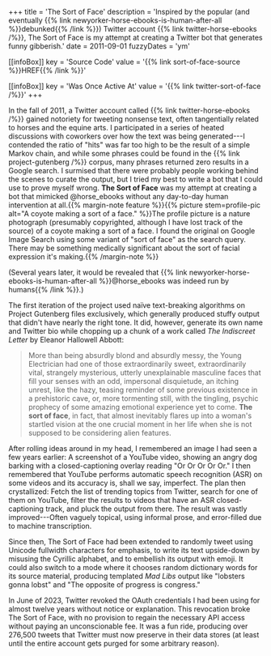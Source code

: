 +++
title = 'The Sort of Face'
description = 'Inspired by the popular (and eventually {{% link newyorker-horse-ebooks-is-human-after-all %}}debunked{{% /link %}}) Twitter account {{% link twitter-horse-ebooks /%}}, The Sort of Face is my attempt at creating a Twitter bot that generates funny gibberish.'
date = 2011-09-01
fuzzyDates = 'ym'

[[infoBox]]
key = 'Source Code'
value = '{{% link sort-of-face-source %}}HREF{{% /link %}}'

[[infoBox]]
key = 'Was Once Active At'
value = '{{% link twitter-sort-of-face /%}}'
+++

In the fall of 2011, a Twitter account called {{% link twitter-horse-ebooks /%}} gained notoriety for tweeting nonsense text, often tangentially related to horses and the equine arts. I participated in a series of heated discussions with coworkers over how the text was being generated---I contended the ratio of "hits" was far too high to be the result of a simple Markov chain, and while some phrases could be found in the {{% link project-gutenberg /%}} corpus, many phrases returned zero results in a Google search. I surmised that there were probably people working behind the scenes to curate the output, but I tried my best to write a bot that I could use to prove myself wrong. **The Sort of Face** was my attempt at creating a bot that mimicked @horse_ebooks without any day-to-day human intervention at all.{{% margin-note feature %}}{{% picture stem=profile-pic alt="A coyote making a sort of a face." %}}The profile picture is a nature photograph (presumably copyrighted, although I have lost track of the source) of a coyote making a sort of a face. I found the original on Google Image Search using some variant of "sort of face" as the search query. There may be something medically significant about the sort of facial expression it's making.{{% /margin-note %}}

(Several years later, it would be revealed that {{% link newyorker-horse-ebooks-is-human-after-all %}}@horse_ebooks was indeed run by humans{{% /link %}}.)

The first iteration of the project used na&iuml;ve text-breaking algorithms on Project Gutenberg files exclusively, which generally produced stuffy output that didn't have nearly the right tone. It did, however, generate its own name and Twitter bio while chopping up a chunk of a work called _The Indiscreet Letter_ by Eleanor Hallowell Abbott:

> More than being absurdly blond and absurdly messy, the Young Electrician had one of those extraordinarily sweet, extraordinarily vital, strangely mysterious, utterly unexplainable masculine faces that fill your senses with an odd, impersonal disquietude, an itching unrest, like the hazy, teasing reminder of some previous existence in a prehistoric cave, or, more tormenting still, with the tingling, psychic prophecy of some amazing emotional experience yet to come. **The sort of face**, in fact, that almost inevitably flares up into a woman's startled vision at the one crucial moment in her life when she is not supposed to be considering alien features.

After rolling ideas around in my head, I remembered an image I had seen a few years earlier: A screenshot of a YouTube video, showing an angry dog barking with a closed-captioning overlay reading "Or Or Or Or Or." I then remembered that YouTube performs automatic speech recognition (ASR) on some videos and its accuracy is, shall we say, imperfect. The plan then crystallized: Fetch the list of trending topics from Twitter, search for one of them on YouTube, filter the results to videos that have an ASR closed-captioning track, and pluck the output from there. The result was vastly improved---Often vaguely topical, using informal prose, and error-filled due to machine transcription.

Since then, The Sort of Face had been extended to randomly tweet using Unicode fullwidth characters for emphasis, to write its text upside-down by misusing the Cyrillic alphabet, and to embellish its output with emoji. It could also switch to a mode where it chooses random dictionary words for its source material, producing templated _Mad Libs_ output like "lobsters gonna lobst" and "The opposite of progress is congress."

In June of 2023, Twitter revoked the OAuth credentials I had been using for almost twelve years without notice or explanation. This revocation broke The Sort of Face, with no provision to regain the necessary API access without paying an unconscionable fee. It was a fun ride, producing over 276,500 tweets that Twitter must now preserve in their data stores (at least until the entire account gets purged for some arbitrary reason).
